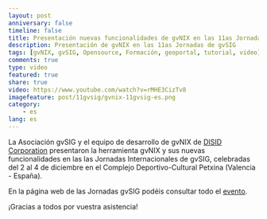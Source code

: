 ```yaml
---
layout: post
anniversary: false
timeline: false
title: Presentación nuevas funcionalidades de gvNIX en las 11as Jornadas Internacionales de gvSIG
description: Presentación de gvNIX en las 11as Jornadas de gvSIG
tags: [gvNIX, gvSIG, Opensource, Formación, geoportal, tutorial, video]
comments: true
type: video
featured: true
share: true
video: https://www.youtube.com/watch?v=rMHE3CizTv8
imagefeature: post/11gvsig/gvnix-11gvsig-es.png
category:
    - es
lang: es
---
```



La Asociación gvSIG y el equipo de desarrollo de gvNIX de [DISID Corporation](http://www.disid.com)
presentaron la herramienta gvNIX y sus nuevas funcionalidades en las las Jornadas Internacionales de gvSIG,
celebradas del 2 al 4 de diciembre en el Complejo Deportivo-Cultural Petxina (Valencia - España).

En la página web de las Jornadas gvSIG podéis consultar todo el [evento](http://www.gvsig.com/es/eventos/jornadas-gvsig/11as-jornadas-gvsig).

¡Gracias a todos por vuestra asistencia!